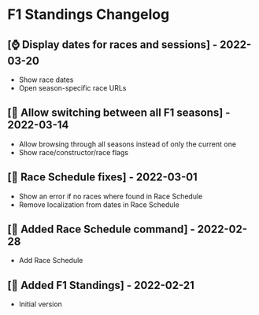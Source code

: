 # F1 Standings Changelog

## [⌚ Display dates for races and sessions] - 2022-03-20

- Show race dates
- Open season-specific race URLs

## [🍂 Allow switching between all F1 seasons] - 2022-03-14

- Allow browsing through all seasons instead of only the current one
- Show race/constructor/race flags

## [🐞 Race Schedule fixes] - 2022-03-01

- Show an error if no races where found in Race Schedule
- Remove localization from dates in Race Schedule

## [🏁 Added Race Schedule command] - 2022-02-28

- Add Race Schedule

## [🎂 Added F1 Standings] - 2022-02-21

- Initial version
